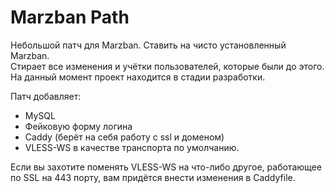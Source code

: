 # Marzban Path   
Небольшой патч для Marzban. Ставить на чисто установленный Marzban.    
Стирает все изменения и учётки пользователей, которые были до этого.   
На данный момент проект находится в стадии разработки.   
   
Патч добавляет:   
- MySQL
- Фейковую форму логина
- Caddy (берёт на себя работу с ssl и доменом)
- VLESS-WS в качестве транспорта по умолчанию. 

Если вы захотите поменять VLESS-WS на что-либо другое, работающее по SSL на 443 порту, вам придётся внести изменения в Caddyfile.
